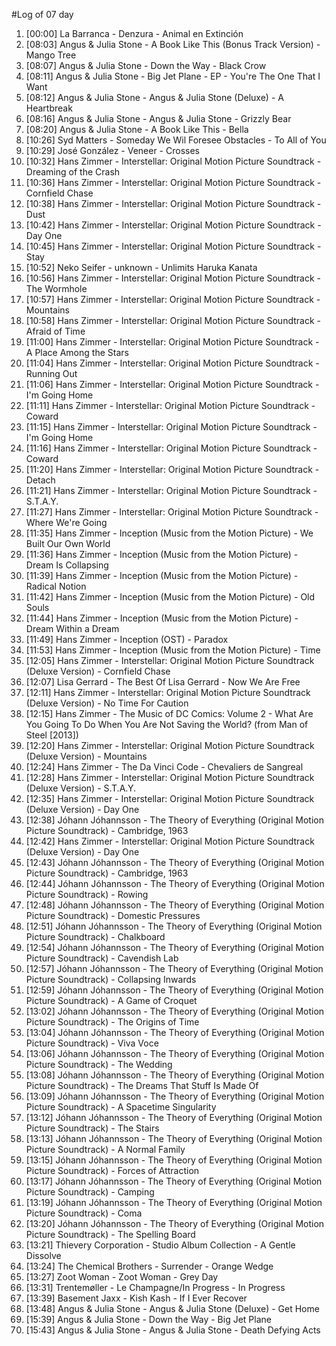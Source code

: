 #Log of 07 day

1. [00:00] La Barranca - Denzura - Animal en Extinción
1. [08:03] Angus & Julia Stone - A Book Like This (Bonus Track Version) - Mango Tree
1. [08:07] Angus & Julia Stone - Down the Way - Black Crow
1. [08:11] Angus & Julia Stone - Big Jet Plane - EP - You're The One That I Want
1. [08:12] Angus & Julia Stone - Angus & Julia Stone (Deluxe) - A Heartbreak
1. [08:16] Angus & Julia Stone - Angus & Julia Stone - Grizzly Bear
1. [08:20] Angus & Julia Stone - A Book Like This - Bella
1. [10:26] Syd Matters - Someday We Wil Foresee Obstacles - To All of You
1. [10:29] José González - Veneer - Crosses
1. [10:32] Hans Zimmer - Interstellar: Original Motion Picture Soundtrack - Dreaming of the Crash
1. [10:36] Hans Zimmer - Interstellar: Original Motion Picture Soundtrack - Cornfield Chase
1. [10:38] Hans Zimmer - Interstellar: Original Motion Picture Soundtrack - Dust
1. [10:42] Hans Zimmer - Interstellar: Original Motion Picture Soundtrack - Day One
1. [10:45] Hans Zimmer - Interstellar: Original Motion Picture Soundtrack - Stay
1. [10:52] Neko Seifer - unknown - Unlimits Haruka Kanata
1. [10:56] Hans Zimmer - Interstellar: Original Motion Picture Soundtrack - The Wormhole
1. [10:57] Hans Zimmer - Interstellar: Original Motion Picture Soundtrack - Mountains
1. [10:58] Hans Zimmer - Interstellar: Original Motion Picture Soundtrack - Afraid of Time
1. [11:00] Hans Zimmer - Interstellar: Original Motion Picture Soundtrack - A Place Among the Stars
1. [11:04] Hans Zimmer - Interstellar: Original Motion Picture Soundtrack - Running Out
1. [11:06] Hans Zimmer - Interstellar: Original Motion Picture Soundtrack - I'm Going Home
1. [11:11] Hans Zimmer - Interstellar: Original Motion Picture Soundtrack - Coward
1. [11:15] Hans Zimmer - Interstellar: Original Motion Picture Soundtrack - I'm Going Home
1. [11:16] Hans Zimmer - Interstellar: Original Motion Picture Soundtrack - Coward
1. [11:20] Hans Zimmer - Interstellar: Original Motion Picture Soundtrack - Detach
1. [11:21] Hans Zimmer - Interstellar: Original Motion Picture Soundtrack - S.T.A.Y.
1. [11:27] Hans Zimmer - Interstellar: Original Motion Picture Soundtrack - Where We're Going
1. [11:35] Hans Zimmer - Inception (Music from the Motion Picture) - We Built Our Own World
1. [11:36] Hans Zimmer - Inception (Music from the Motion Picture) - Dream Is Collapsing
1. [11:39] Hans Zimmer - Inception (Music from the Motion Picture) - Radical Notion
1. [11:42] Hans Zimmer - Inception (Music from the Motion Picture) - Old Souls
1. [11:44] Hans Zimmer - Inception (Music from the Motion Picture) - Dream Within a Dream
1. [11:49] Hans Zimmer - Inception (OST) - Paradox
1. [11:53] Hans Zimmer - Inception (Music from the Motion Picture) - Time
1. [12:05] Hans Zimmer - Interstellar: Original Motion Picture Soundtrack (Deluxe Version) - Cornfield Chase
1. [12:07] Lisa Gerrard - The Best Of Lisa Gerrard - Now We Are Free
1. [12:11] Hans Zimmer - Interstellar: Original Motion Picture Soundtrack (Deluxe Version) - No Time For Caution
1. [12:15] Hans Zimmer - The Music of DC Comics: Volume 2 - What Are You Going To Do When You Are Not Saving the World? (from Man of Steel [2013])
1. [12:20] Hans Zimmer - Interstellar: Original Motion Picture Soundtrack (Deluxe Version) - Mountains
1. [12:24] Hans Zimmer - The Da Vinci Code - Chevaliers de Sangreal
1. [12:28] Hans Zimmer - Interstellar: Original Motion Picture Soundtrack (Deluxe Version) - S.T.A.Y.
1. [12:35] Hans Zimmer - Interstellar: Original Motion Picture Soundtrack (Deluxe Version) - Day One
1. [12:38] Jóhann Jóhannsson - The Theory of Everything (Original Motion Picture Soundtrack) - Cambridge, 1963
1. [12:42] Hans Zimmer - Interstellar: Original Motion Picture Soundtrack (Deluxe Version) - Day One
1. [12:43] Jóhann Jóhannsson - The Theory of Everything (Original Motion Picture Soundtrack) - Cambridge, 1963
1. [12:44] Jóhann Jóhannsson - The Theory of Everything (Original Motion Picture Soundtrack) - Rowing
1. [12:48] Jóhann Jóhannsson - The Theory of Everything (Original Motion Picture Soundtrack) - Domestic Pressures
1. [12:51] Jóhann Jóhannsson - The Theory of Everything (Original Motion Picture Soundtrack) - Chalkboard
1. [12:54] Jóhann Jóhannsson - The Theory of Everything (Original Motion Picture Soundtrack) - Cavendish Lab
1. [12:57] Jóhann Jóhannsson - The Theory of Everything (Original Motion Picture Soundtrack) - Collapsing Inwards
1. [12:59] Jóhann Jóhannsson - The Theory of Everything (Original Motion Picture Soundtrack) - A Game of Croquet
1. [13:02] Jóhann Jóhannsson - The Theory of Everything (Original Motion Picture Soundtrack) - The Origins of Time
1. [13:04] Jóhann Jóhannsson - The Theory of Everything (Original Motion Picture Soundtrack) - Viva Voce
1. [13:06] Jóhann Jóhannsson - The Theory of Everything (Original Motion Picture Soundtrack) - The Wedding
1. [13:08] Jóhann Jóhannsson - The Theory of Everything (Original Motion Picture Soundtrack) - The Dreams That Stuff Is Made Of
1. [13:09] Jóhann Jóhannsson - The Theory of Everything (Original Motion Picture Soundtrack) - A Spacetime Singularity
1. [13:12] Jóhann Jóhannsson - The Theory of Everything (Original Motion Picture Soundtrack) - The Stairs
1. [13:13] Jóhann Jóhannsson - The Theory of Everything (Original Motion Picture Soundtrack) - A Normal Family
1. [13:15] Jóhann Jóhannsson - The Theory of Everything (Original Motion Picture Soundtrack) - Forces of Attraction
1. [13:17] Jóhann Jóhannsson - The Theory of Everything (Original Motion Picture Soundtrack) - Camping
1. [13:19] Jóhann Jóhannsson - The Theory of Everything (Original Motion Picture Soundtrack) - Coma
1. [13:20] Jóhann Jóhannsson - The Theory of Everything (Original Motion Picture Soundtrack) - The Spelling Board
1. [13:21] Thievery Corporation - Studio Album Collection - A Gentle Dissolve
1. [13:24] The Chemical Brothers - Surrender - Orange Wedge
1. [13:27] Zoot Woman - Zoot Woman - Grey Day
1. [13:31] Trentemøller - Le Champagne/In Progress - In Progress
1. [13:39] Basement Jaxx - Kish Kash - If I Ever Recover
1. [13:48] Angus & Julia Stone - Angus & Julia Stone (Deluxe) - Get Home
1. [15:39] Angus & Julia Stone - Down the Way - Big Jet Plane
1. [15:43] Angus & Julia Stone - Angus & Julia Stone - Death Defying Acts

